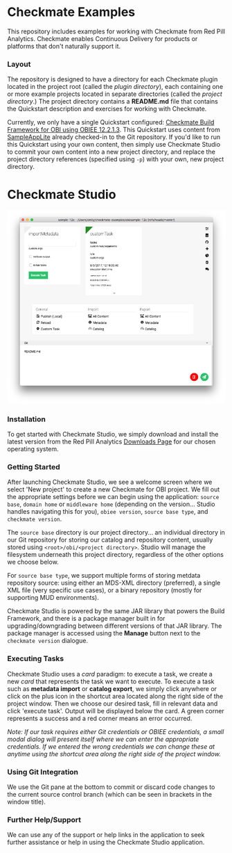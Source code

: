 # Checkmate Examples
This repository includes examples for working with Checkmate from Red Pill Analytics. Checkmate enables Continuous Delivery for products or platforms that don't naturally support it.

### Layout
The repository is designed to have a directory for each Checkmate plugin located in the project root (called the *plugin directory*), each containing one or more example projects located in separate directories (called the *project directory*.) The project directory contains a **README.md** file that contains the Quickstart description and exercises for working with Checkmate.

Currently, we only have a single Quickstart configured: [Checkmate Build Framework for OBI using OBIEE 12.2.1.3](obi/sample-12c/README.md). This Quickstart uses content from [SampleAppLite](https://docs.oracle.com/middleware/12213/biee/BIESG/GUID-7FCD90A3-E005-49BF-902F-30FBF9B41B07.htm#BIESG9340) already checked-in to the Git repository. If you'd like to run this Quickstart using your own content, then simply use Checkmate Studio to commit your own content into a new project directory, and replace the project directory references (specified using `-p`) with your own, new project directory.

# Checkmate Studio
![studio17](studio17.png)

### Installation
To get started with Checkmate Studio, we simply download and install the latest version from the Red Pill Analytics [Downloads Page](http://redpillanalytics.com/checkmate-getstarted/) for our chosen operating system.

### Getting Started
After launching Checkmate Studio, we see a welcome screen where we select 'New project' to create a new Checkmate for OBI project. We fill out the appropriate settings before we can begin using the application: `source base`, `domain home` or `middleware home` (depending on the version... Studio handles navigating this for you), `obiee version`, `source base type`, and `checkmate version`.

The `source base` directory is our project directory... an individual directory in our Git repository for storing our catalog and repository content, usually stored using `<root>/obi/<project directory>`. Studio will manage the filesystem underneath this project directory, regardless of the other options we choose below.

For `source base type`, we support multiple forms of storing metdata repository source: using either an MDS-XML directory (preferred), a single XML file (very specific use cases), or a binary repository (mostly for supporting MUD environments).

Checkmate Studio is powered by the same JAR library that powers the Build Framework, and there is a package manager built in for upgrading/downgrading between different versions of that JAR library. The package manager is accessed using the **Manage** button next to the `checkmate version` dialogue.

### Executing Tasks
Checkmate Studio uses a *card* paradigm: to execute a task, we create a new *card* that represents the task we want to execute. To execute a task such as **metadata import** or **catalog export**, we simply click anywhere or click on the plus icon in the shortcut area located along the right side of the project window. Then we choose our desired task, fill in relevant data and click 'execute task'. Output will be displayed below the card. A green corner represents a success and a red corner means an error occurred.

*Note: If our task requires either Git credentials or OBIEE credentials, a small modal dialog will present itself where we can enter the appropriate credentials. If we entered the wrong credentials we can change these at anytime using the shortcut area along the right side of the project window.*

### Using Git Integration
We use the Git pane at the bottom to commit or discard code changes to the current source control branch (which can be seen in brackets in the window title).

### Further Help/Support
We can use any of the support or help links in the application to seek further assistance or help in using the Checkmate Studio application.